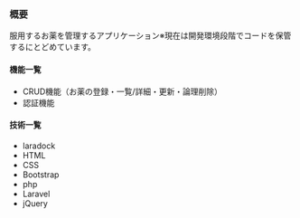 <h3>概要</h3>
<p>服用するお薬を管理するアプリケーション※現在は開発環境段階でコードを保管するにとどめています。</p>

<h4>機能一覧</h4>
<ul>
<li>CRUD機能（お薬の登録・一覧/詳細・更新・論理削除）</li>
<li>認証機能</li>
</ul>

<h4>技術一覧</h4>
<ul>
<li>laradock</li>
<li>HTML</li>
<li>CSS</li>
<li>Bootstrap</li>
<li>php</li>
<li>Laravel</li>
<li>jQuery</li>

</ul>